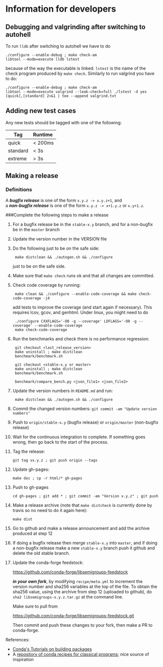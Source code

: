 # Information for developers

## Debugging and valgrinding after switching to autohell

To run `lldb` after switching to autohell we have to do 

    ./configure --enable-debug ; make check-am 
    libtool --mode=execute lldb lstest

because of the way the executable is linked. `lstest` is the name of the
check program produced by `make check`. Similarly to run valgrind you have
to do:

    ./configure --enable-debug ; make check-am 
    libtool --mode=execute valgrind --leak-check=full ./lstest -d yes [quick],[standard] 2>&1 | tee --append valgrind.txt

## Adding new test cases

Any new tests should be tagged with one of the following:

Tag | Runtime 
---------|:----------
quick         | < 200ms
standard      | < 3s
extreme       | > 3s

## Making a release

### Definitions

A ***bugfix release*** is one of the form `x.y.z -> x.y.z+1`, and                
a ***non-bugfix release*** is one of the form `x.y.z -> x+1.y.z` or `x.y+1.z`. 

###Complete the following steps to make a release

1. For a bugfix release be in the `stable-x.y` branch, and for a non-bugfix be
   in the `master` branch

2. Update the version number in the VERSION file

3. Do the following just to be on the safe side:
 
        make distclean && ./autogen.sh && ./configure
    
    just to be on the safe side.

4. Make sure that `make check` runs ok and that all changes are committed. 

5. Check code coverage by running:

        make clean && ./configure --enable-code-coverage && make check-code-coverage -j4

    add tests to improve the coverage (and start again if necessary). This
    requires lcov, gcov, and genhtml. Under linux, you might need to do

        ./configure CXXFLAGS='-O0 -g --coverage' LDFLAGS='-O0 -g --coverage' --enable-code-coverage
        make check-code-coverage

6. Run the benchmarks and check there is no performance regression:

        git checkout <last_release_version>
        make uninstall ; make distclean
        benchmark/benchmark.sh

        git checkout <stable-x.y or master>
        make uninstall ; make distclean
        benchmark/benchmark.sh

        benchmark/compare_bench.py <json_file1> <json_file2> 
    
7. Update the version numbers in `README.md` and run:
    
        make distclean && ./autogen.sh && ./configure
    
8. Commit the changed version numbers: 
   `git commit -am "Update version numbers"` 

9. Push to `origin/stable-x.y` (bugfix release) or `origin/master` (non-bugfix
   release)

10. Wait for the continuous integration to complete. If something
   goes wrong, then go back to the start of the process.
    
11. Tag the release:

        git tag vx.y.z ; git push origin --tags
    
12. Update gh-pages:

        make doc ; cp -r html/* gh-pages
    
13. Push to gh-pages

        cd gh-pages ; git add * ; git commit -am "Version x.y.z" ; git push 

14. Make a release archive (note that `make distcheck` is currently done by
    travis so no need to do it again here):

        make dist 

15. Go to github and make a release announcement and add the archive produced
    at step 12

16. If doing a bugfix release then merge `stable-x.y` into `master`, and if
    doing a non-bugfix release make a new `stable-x.y` branch push it github
    and delete the old stable branch.

17. Update the conda-forge feedstock:

    https://github.com/conda-forge/libsemigroups-feedstock

    ***in your own fork***, by modifying `recipe/meta.yml` to increment the
    version number and sha256 variables at the top of the file. To obtain the
    sha256 value, using the archive from step 12 (uploaded to github), do `sha2
    libsemigroups-x.y.z.tar.gz` at the command line. 
    
    Make sure to pull from 

    https://github.com/conda-forge/libsemigroups-feedstock.git
  
    Then commit and push these changes to your fork, then make a PR to
    conda-forge. 

References:

- [Conda's Tutorials on building packages](https://conda.io/docs/build_tutorials.html)
- A [repository of conda recipes for classical programs](https://github.com/conda/conda-recipes); nice source of inspiration
